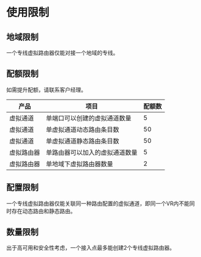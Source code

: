 # 使用限制

## 地域限制

一个专线虚拟路由器仅能对接一个地域的专线。

## 配额限制
如需提升配额，请联系客户经理。

| 产品       | 项目                           | 配额数 |
| ---------- | ------------------------------ | ------ |
| 虚拟通道   | 单端口可以创建的虚拟通道数量   | 5      |
| 虚拟通道   | 单虚拟通道动态路由条目数       | 50     |
| 虚拟通道   | 单虚拟通道静态路由条目数       | 50     |
| 虚拟路由器 | 单路由器可以加入的虚拟通道数量 | 5      |
| 虚拟路由器 | 单地域下虚拟路由器数量         | 2      |

## 配置限制
一个专线虚拟路由器仅能关联同一种路由配置的虚拟通道，即同一个VR内不能同时存在动态路由和静态路由。

## 数量限制
出于高可用和安全性考虑，一个接入点最多能创建2个专线虚拟路由器。

